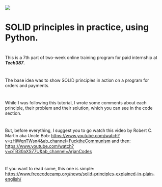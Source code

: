 <img src="https://imgs.search.brave.com/3lDrLup_2Qq4oKhzOcgkTEOzChAweEfn8akfg_qMzXo/rs:fit:1134:586:1/g:ce/aHR0cHM6Ly9laGlr/aW95YS5jb20vd3At/Y29udGVudC91cGxv/YWRzLzIwMjAvMDIv/U09MSUQtRGVzaWdu/LVByaW5jaXBsZXMt/aW4tQy5wbmc">

# SOLID principles in practice, using Python.
# 
This is a 7th part of two-week online training program for paid internship at ***Tech387***.
#
The base idea was to show SOLID principles in action on a program for orders and payments.
#
While I was following this tutorial, I wrote some comments about each principle, their problem and their solution, which you can see in the code section.
#
But, before everything, I suggest you to go watch this video by Robert C. Martin aka Uncle Bob: https://www.youtube.com/watch?v=zHiWqnTWsn4&ab_channel=FucktheCommunism and then: https://www.youtube.com/watch?v=pTB30aXS77U&ab_channel=ArjanCodes
#
If you want to read some, this one is simple: https://www.freecodecamp.org/news/solid-principles-explained-in-plain-english/
